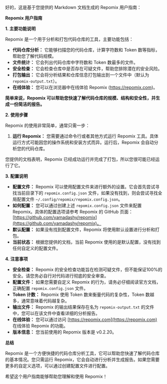 好的，这是基于您提供的 Markdown 文档生成的 Repomix 用户指南：

**Repomix 用户指南**

**1. 主要功能说明**

Repomix 是一个用于分析和打包代码仓库的工具，主要功能包括：

*   **代码仓库分析：** 它能够扫描您的代码仓库，计算字符数和 Token 数等指标，帮助您了解代码规模。
*   **文件统计：**  它会列出代码仓库中字符数和 Token 数最多的文件。
*   **安全检查：**  它会检查仓库中是否存在可疑文件，帮助您排除潜在的安全风险。
*   **打包输出：**  它会将分析结果和仓库信息打包输出到一个文件中（默认为 `repomix-output.txt`）。
*   **在线体验：** 您可以在浏览器中在线体验 Repomix (https://repomix.com)。

**简单来说，Repomix 可以帮助您快速了解代码仓库的规模、结构和安全性，并生成一份简洁的报告。**

**2. 使用步骤**

Repomix 的使用非常简单，通常只需一步：

1.  **运行 Repomix：**  您需要通过命令行或者其他方式运行 Repomix 工具。具体运行方式可能因您的操作系统和安装方式而异。运行后，Repomix 会自动分析您的代码仓库。

  您提供的文档表明，Repomix 已经成功运行并完成了打包，所以您很可能已经运行了它。

**3. 配置说明**

*   **配置文件：**  Repomix 可以使用配置文件来进行额外的设置。它会首先尝试寻找当前目录下的 `repomix.config.json` 文件，如果没有找到，则会尝试寻找全局配置文件 `~/.config/repomix/repomix.config.json`。
*   **如何配置：**  您可以通过创建上述 `repomix.config.json` 文件来配置 Repomix。具体的配置选项请参考 Repomix 的 GitHub 页面：[https://github.com/yamadashy/repomix](https://github.com/yamadashy/repomix)。
*  **默认配置：** 如果没有找到配置文件，Repomix 将使用默认设置进行分析和打包。
*  **当前状态：** 根据您提供的文档，当前 Repomix 使用的是默认配置，没有找到任何自定义的配置文件。

**4. 注意事项**

*   **安全检查：** Repomix 的安全检查功能旨在检测可疑文件，但不能保证100%的安全。请您务必自行对代码进行彻底的安全审查。
*   **配置文件：**  如果您需要自定义 Repomix 的行为，请务必仔细阅读官方文档，正确配置 `repomix.config.json` 文件。
*   **Token 计数：** Repomix 使用 Token 数来衡量代码的复杂性，Token 数越多，通常意味着代码越复杂。
*   **输出文件：** Repomix 的输出结果保存在名为 `repomix-output.txt` 的文件中，您可以在该文件中查看详细的分析报告。
*   **在线体验：** 您可以通过访问 [https://repomix.com](https://repomix.com) 在线体验 Repomix 的功能。
*   **版本信息：**  您当前使用的 Repomix 版本是 v0.2.20。

**总结**

Repomix 是一个方便快捷的代码仓库分析工具，它可以帮助您快速了解代码仓库的基本情况。您只需运行 Repomix，它会自动进行分析并生成报告。如果您需要更多的自定义选项，可以通过创建配置文件进行配置。

希望这个用户指南能够帮助您理解和使用 Repomix！
